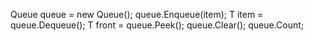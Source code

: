 Queue<T> queue = new Queue<T>();
queue.Enqueue(item);
T item = queue.Dequeue();
T front = queue.Peek();
queue.Clear();
queue.Count;

